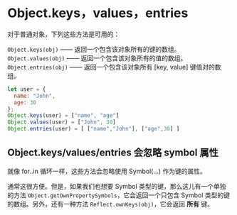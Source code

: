 # Object.keys，values，entries

对于普通对象，下列这些方法是可用的：

`Object.keys(obj)` —— 返回一个包含该对象所有的键的数组。
`Object.values(obj)` —— 返回一个包含该对象所有的值的数组。
`Object.entries(obj)` —— 返回一个包含该对象所有 [key, value] 键值对的数组。

```javascript
let user = {
  name: "John",
  age: 30
};
Object.keys(user) = ["name", "age"]
Object.values(user) = ["John", 30]
Object.entries(user) = [ ["name","John"], ["age",30] ]
```

## Object.keys/values/entries 会忽略 symbol 属性

就像 for..in 循环一样，这些方法会忽略使用 Symbol(...) 作为键的属性。

通常这很方便。但是，如果我们也想要 Symbol 类型的键，那么这儿有一个单独的方法 `Object.getOwnPropertySymbols`，它会返回一个只包含 Symbol 类型的键的数组。另外，还有一种方法 `Reflect.ownKeys(obj)`，它会返回 **所有** 键。
